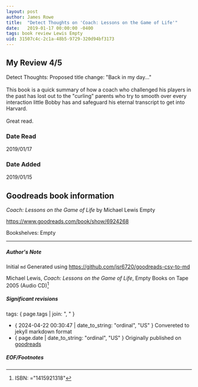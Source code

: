 ```yaml
---
layout: post
author: James Rowe
title:  "Detect Thoughts on 'Coach: Lessons on the Game of Life'"
date:   2019-01-17 00:00:00 -0400
tags: book review Lewis Empty
uid: 31507c4c-2c1a-48b5-9729-320d94bf3173
---
```


<!-- highly dependent on how you personally use jekyll templates, and how you want this to show up -->

## My Review 4/5

Detect Thoughts: Proposed title change: "Back in my day..."<br/><br/>This book is a quick summary of how a coach who challenged his players in the past has lost out to the "curling" parents who try to smooth over every interaction little Bobby has and safeguard his eternal transcript to get into Harvard.<br/><br/>Great read.

### Date Read
2019/01/17

### Date Added
2019/01/15

## Goodreads book information

*Coach: Lessons on the Game of Life* by Michael   Lewis
Empty

https://www.goodreads.com/book/show/6924268

Bookshelves: Empty

---

##### Author's Note

Initial `md` Generated using https://github.com/jsr6720/goodreads-csv-to-md

Michael   Lewis, *Coach: Lessons on the Game of Life*, Empty Books on Tape 2005 (Audio CD)[^1]

##### Significant revisions

tags: { page.tags | join: ", " } <!-- todo move this somewhere -->

- { 2024-04-22 00:30:47 | date_to_string: "ordinal", "US" } Convereted to jekyll markdown format 
- { page.date | date_to_string: "ordinal", "US" } Originally published on [goodreads](https://www.goodreads.com)

##### EOF/Footnotes

[^1]: ISBN: ="1415921318"